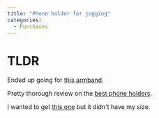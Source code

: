 ```yaml
---
title: "Phone holder for jogging"
categories:
  - Purchases
---
```


# TLDR
Ended up going for [this armband](https://www.amazon.com.au/gp/product/B097ZR6DSY/ref=ox_sc_act_title_1?smid=A4XRJ8S0WXSO0&psc=1
).

Pretty thorough review on the [best phone holders](https://marathonhandbook.com/best-phone-holders-for-running/).

I wanted to get [this one](https://www.amazon.com.au/dp/B076QLD957?th=1&ref_=as_li_ss_tl&language=en_US&linkCode=gs2&linkId=3679d4decffbe73181a079d054e77e22&tag=marathonhandb-22
) but it didn't have my size.

  

